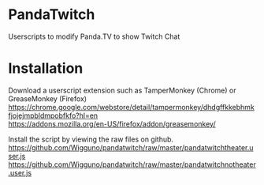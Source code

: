 # PandaTwitch
Userscripts to modify Panda.TV to show Twitch Chat

# Installation
Download a userscript extension such as TamperMonkey (Chrome) or GreaseMonkey (Firefox)  
https://chrome.google.com/webstore/detail/tampermonkey/dhdgffkkebhmkfjojejmpbldmpobfkfo?hl=en  
https://addons.mozilla.org/en-US/firefox/addon/greasemonkey/

Install the script by viewing the raw files on github.  
https://github.com/Wigguno/pandatwitch/raw/master/pandatwitchtheater.user.js  
https://github.com/Wigguno/pandatwitch/raw/master/pandatwitchnotheater.user.js